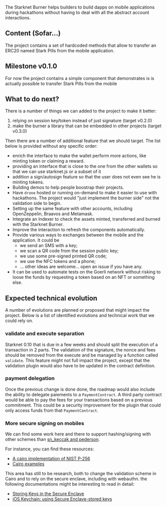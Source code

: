 The Starknet Burner helps builders to build dapps on mobile applications during
hackathons without having to deal with all the abstract account interactions.

## Content (Sofar...)

The project contains a set of hardcoded methods that allow to
transfer an ERC20 named Stark Pills from the mobile application.

## Milestone v0.1.0

For now the project contains a simple component that demonstrates
is is actually possible to transfer Stark Pills from the mobile

## What to do next?

There is a number of things we can added to the project to make it better:

1. relying on session key/token instead of just signature (target v0.2.0)
2. make the burner a library that can be embedded in other projects (target
   v0.3.0)

Then there are a number of additional feature that we should target. The list
below is provided without any specific order:

- enrich the interface to make the wallet perform more actions, like minting
  token or claiming a reward.
- providing an interface that is close to the one from the other wallets so
  that we can use starknet.js or a subset of it
- addition a sign/autosign feature so that the user does not even see he is
  minting tokens.
- Building demos to help people boostrap their projects.
- Have `drone` hosted or running on-demand to make it easier to use with
  hackathons. The project would "just implement the burner side" not the
  validation side to begin.
- Setting up the same feature with other accounts, including OpenZeppelin, Braavos
  and Metamask.
- Integrate an Indexer to check the assets minted, transferred and burned with the
  Starknet Burner.
- Improve the interaction to refresh the components automatically.
- Provide various ways to exchanges between the mobile and the application. It
  could be 
  - we send an SMS with a key;
  - we scan a QR code from the session public key;
  - we use some pre-signed printed QR code;
  - we use the NFC tokens and a phone;
  - ... other ideas are welcome... open an issue if you have any.
- It can be used to automate tests on the Goerli network without risking to
  loose the funds by requesting a token based on an NFT or something else.

## Expected technical evolution

A number of evolutions are planned or proposed that might impact the project.
Below is a list of identified evolutions and technical work that we could rely
on.

### validate and execute separation

Starknet 0.10 that is due in a few weeks and should split the execution of a
transaction in 2 parts. The validation of the signature, the nonce and fees
should be removed from the execute and be managed by a function called
`validate`. This feature might not full impact the project, except that the
validation plugin would also have to be updated in the contract definition.

### payment delegation

Once the previous change is done done, the roadmap would also include the
ability to delegate paiements to a `PaymentContract`. A third party contract
would be able to pay the fees for your transactions based on a previous
commitment. This could be a security improvement for the plugin that could
only access funds from that `PaymentContract`.

### More secure signing on mobiles

We can find some work here and there to support hashing/signing with other
schemes than [sn_keccak and pederson](https://docs.starknet.io/docs/Hashing/hash-functions/).

For instance, you can find these resources:
- [A cairo implementation of NIST P-256](https://github.com/spartucus/nistp256-cairo) 
- [Cairo examples](https://github.com/starkware-libs/cairo-examples/tree/master/secp)

This area has still to be research, both to change the validation scheme in Cairo and to
rely on the secure enclave, including with webauthn. the following documentations might
be interesting to read in detail:

- [Storing Keys in the Secure Enclave](https://developer.apple.com/documentation/security/certificate_key_and_trust_services/keys/storing_keys_in_the_secure_enclave)
- [iOS Keychain: using Secure Enclave-stored keys](https://medium.com/@alx.gridnev/ios-keychain-using-secure-enclave-stored-keys-8f7c81227f4)
